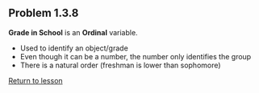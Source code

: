 ## Problem 1.3.8
__Grade in School__ is an __Ordinal__ variable.
* Used to identify an object/grade
* Even though it can be a number, the number only identifies the group
* There is a natural order (freshman is lower than sophomore)

[Return to lesson](../1_3_LevelsOfMeasurement.md#practice)
